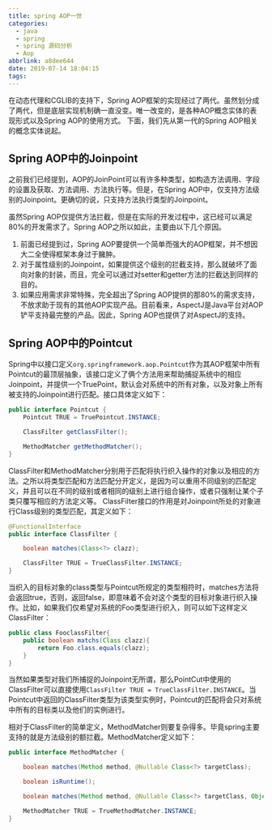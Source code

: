```yaml
---
title: spring AOP一世
categories:
  - java
  - spring
  - spring 源码分析
  - Aop
abbrlink: a8dee644
date: 2019-07-14 18:04:15
tags:
---
```

在动态代理和CGLIB的支持下，Spring AOP框架的实现经过了两代。虽然划分成了两代，但是底层实现机制确一直没变。唯一改变的，是各种AOP概念实体的表现形式以及Spring AOP的使用方式。
下面，我们先从第一代的Spring AOP相关的概念实体说起。

## Spring AOP中的Joinpoint

之前我们已经提到，AOP的JoinPoint可以有许多种类型，如构造方法调用、字段的设置及获取、方法调用、方法执行等。但是，在Spring AOP中，仅支持方法级别的Joinpoint。更确切的说，只支持方法执行类型的Joinpoint。

虽然Spring AOP仅提供方法拦截，但是在实际的开发过程中，这已经可以满足80%的开发需求了。Spring AOP之所以如此，主要由以下几个原因。

1. 前面已经提到过，Spring AOP要提供一个简单而强大的AOP框架，并不想因大二全使得框架本身过于臃肿。
2. 对于属性级别的Joinpoint，如果提供这个级别的拦截支持，那么就破坏了面向对象的封装，而且，完全可以通过对setter和getter方法的拦截达到同样的目的。
3. 如果应用需求非常特殊，完全超出了Spring AOP提供的那80%的需求支持，不放求助于现有的其他AOP实现产品。目前看来，AspectJ是Java平台对AOP铲平支持最完整的产品。因此，Spring AOP也提供了对AspectJ的支持。
<!-- more -->
## Spring AOP中的Pointcut

Spring中以接口定义`org.springframework.aop.Pointcut`作为其AOP框架中所有Pointcut的最顶层抽象，该接口定义了俩个方法用来帮助捕捉系统中的相应Joinpoint，并提供一个TruePoint，默认会对系统中的所有对象，以及对象上所有被支持的Joinpoint进行匹配。接口具体定义如下：

``` java
public interface Pointcut {
    Pointcut TRUE = TruePointcut.INSTANCE;

    ClassFilter getClassFilter();

    MethodMatcher getMethodMatcher();
}
```

ClassFilter和MethodMatcher分别用于匹配将执行织入操作的对象以及相应的方法。之所以将类型匹配和方法匹配分开定义，是因为可以重用不同级别的匹配定义，并且可以在不同的级别或者相同的级别上进行组合操作，或者只强制让某个子类只覆写相应的方法定义等。
ClassFilter接口的作用是对Joinpoint所处的对象进行Class级别的类型匹配，其定义如下：

``` java
@FunctionalInterface
public interface ClassFilter {

    boolean matches(Class<?> clazz);

    ClassFilter TRUE = TrueClassFilter.INSTANCE;
}
```

当织入的目标对象的class类型与Pointcut所规定的类型相符时，matches方法将会返回true，否则，返回false，即意味着不会对这个类型的目标对象进行织入操作。比如，如果我们仅希望对系统的Foo类型进行织入，则可以如下这样定义ClassFilter：

``` java
public class FooclassFilter{
    public boolean matchs(Class clazz){
        return Foo.class.equals(clazz);
    }
}
```

当然如果类型对我们所捕捉的Joinpoint无所谓，那么PointCut中使用的ClassFilter可以直接使用`ClassFilter TRUE = TrueClassFilter.INSTANCE`。当Pointcut中返回的ClassFilter类型为该类型实例时，Pointcut的匹配将会只对系统中所有的目标类以及他们的实例进行。

相对于ClassFilter的简单定义，MethodMatcher则要复杂得多。毕竟spring主要支持的就是方法级别的额拦截。MethodMatcher定义如下：

``` java
public interface MethodMatcher {

    boolean matches(Method method, @Nullable Class<?> targetClass);

    boolean isRuntime();

    boolean matches(Method method, @Nullable Class<?> targetClass, Object... args);

    MethodMatcher TRUE = TrueMethodMatcher.INSTANCE;
}
```